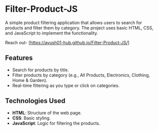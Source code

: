 # Filter-Product-JS

A simple product filtering application that allows users to search for products and filter them by category. The project uses basic HTML, CSS, and JavaScript to implement the functionality.

Reach out-  [https://ayush01-hub.github.io/Filter-Product-JS/]


## Features

- Search for products by title.
- Filter products by category (e.g., All Products, Electronics, Clothing, Home & Garden).
- Real-time filtering as you type or click on categories.

## Technologies Used

- **HTML**: Structure of the web page.
- **CSS**: Basic styling.
- **JavaScript**: Logic for filtering the products.


